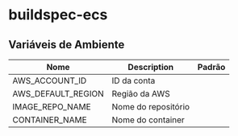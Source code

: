 # buildspec-ecs


## Variáveis de Ambiente
| Nome | Description  | Padrão |
| --- |  --- |  --- |
AWS_ACCOUNT_ID | ID da conta 
AWS_DEFAULT_REGION | Região da AWS 
IMAGE_REPO_NAME | Nome do repositório 
CONTAINER_NAME | Nome do container 
